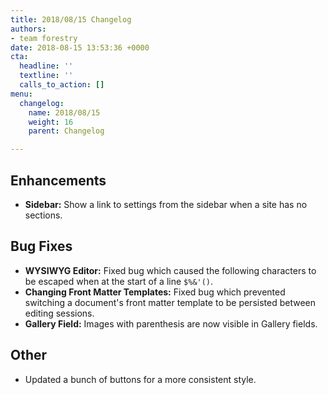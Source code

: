 ```yaml
---
title: 2018/08/15 Changelog
authors:
- team forestry
date: 2018-08-15 13:53:36 +0000
cta:
  headline: ''
  textline: ''
  calls_to_action: []
menu:
  changelog:
    name: 2018/08/15
    weight: 16
    parent: Changelog

---
```

## Enhancements

* **Sidebar:** Show a link to settings from the sidebar when a site has no sections.

## Bug Fixes

* **WYSIWYG Editor:** Fixed bug which caused the following characters to be escaped when at the start of a line `$%&'()`.
* **Changing Front Matter Templates:** Fixed bug which prevented switching a document's front matter template to be persisted between editing sessions.
* **Gallery Field:** Images with parenthesis are now visible in Gallery fields.

## Other

* Updated a bunch of buttons for a more consistent style.